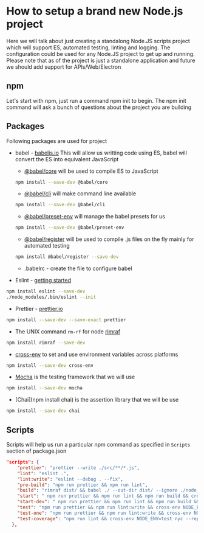 # How to setup a brand new Node.js project
Here we will talk about just creating a standalong Node.JS scripts project which will support ES, automated testing, linting and logging. 
The configuration could be used for any Node.JS project to get up and running. 
Please note that as of the project is just a standalone application and future we should add support for APIs/Web/Electron

## npm
Let's start with npm, just run a command npm init to begin. The npm init command will ask a bunch of questions about the project you are building

## Packages
Following packages are used for project
* babel - [babeljs.io](https://babeljs.io/)
This will allow us writting code using ES, babel will convert the ES into equivalent JavaScript
  * [@babel/core](https://babeljs.io/docs/en/babel-core) will be used to compile ES to JavaScript 
  ```bash
  npm install --save-dev @babel/core
  ```
  * [@babel/cli](https://babeljs.io/docs/en/babel-cli) will make command line available
  ```bash
  npm install --save-dev @babel/cli
  ```
  * [@babel/preset-env](https://babeljs.io/docs/en/babel-preset-env) will manage the babel presets for us
  ```bash
  npm install --save-dev @babel/preset-env
  ```
  * [@babel/register](https://babeljs.io/docs/en/babel-register) will be used to compile .js files on the fly mainly for automated testing
  ```bash
  npm install @babel/register --save-dev
  ```
  * .babelrc - create the file to configure babel
  
* Eslint - [getting started](https://eslint.org/docs/user-guide/getting-started)
```bash
npm install eslint --save-dev
./node_modules/.bin/eslint --init
```
* Prettier - [prettier.io](https://prettier.io)
```bash
npm install --save-dev --save-exact prettier
```
* The UNIX command `rm-rf` for node [rimraf](https://github.com/isaacs/rimraf)
```bash
npm install rimraf --save-dev
```
* [cross-env](https://github.com/kentcdodds/cross-env#readme) to set and use environment variables across platforms
```bash
npm install --save-dev cross-env
```
* [Mocha](https://mochajs.org/) is the testing framework that we will use
```bash
npm install --save-dev mocha
```
* [Chai](npm install chai) is the assertion library that we will be use
```bash
npm install --save-dev chai
```

## Scripts
Scripts will help us run a particular npm command as specified in `Scripts` section of package.json
```json
"scripts": {
    "prettier": "prettier --write ./src/**/*.js",
    "lint": "eslint .",
    "lint:write": "eslint --debug . --fix",
    "pre-build": "npm run prettier && npm run lint",
    "build": "rimraf dist/ && babel ./ --out-dir dist/ --ignore ./node_modules,coverage",
    "start": " npm run prettier && npm run lint && npm run build && cross-env NODE_ENV=production node dist/app.js",
    "start-dev": " npm run prettier && npm run lint && npm run build && cross-env NODE_ENV=dev node dist/app.js",
    "test": "npm run prettier && npm run lint:write && cross-env NODE_ENV=test mocha --require babel-register src/**/*.test.js --recursive",    
    "test-one": "npm run prettier && npm run lint:write && cross-env NODE_ENV=test mocha --require babel-register src/**/*.test.js --recursive -g <NAME_OF_THE_TEST>",
    "test-coverage": "npm run lint && cross-env NODE_ENV=test nyc --reporter=html --reporter=text mocha --require babel-register src/**/*.test.js --recursive"
  },
```